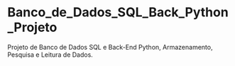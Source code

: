 # Banco_de_Dados_SQL_Back_Python_Projeto
Projeto de Banco de Dados SQL e Back-End Python, Armazenamento, Pesquisa e Leitura de Dados.

